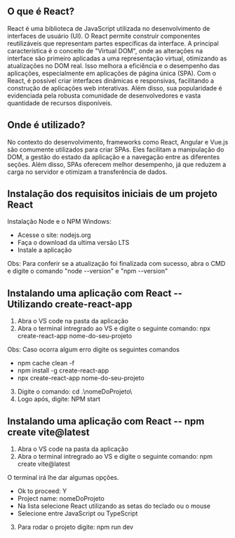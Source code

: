 ## O que é React? 

React é uma biblioteca de JavaScript utilizada no desenvolvimento de interfaces de usuário (UI). O React permite construir componentes reutilizáveis que representam partes específicas da interface. A principal característica é o conceito de "Virtual DOM", onde as alterações na interface são primeiro aplicadas a uma representação virtual, otimizando as atualizações no DOM real. Isso melhora a eficiência e o desempenho das aplicações, especialmente em aplicações de página única (SPA). Com o React, é possível criar interfaces dinâmicas e responsivas, facilitando a construção de aplicações web interativas. Além disso, sua popularidade é evidenciada pela robusta comunidade de desenvolvedores e vasta quantidade de recursos disponíveis.

## Onde é utilizado?

No contexto do desenvolvimento, frameworks como React, Angular e Vue.js são comumente utilizados para criar SPAs. Eles facilitam a manipulação do DOM, a gestão do estado da aplicação e a navegação entre as diferentes seções. Além disso, SPAs oferecem melhor desempenho, já que reduzem a carga no servidor e otimizam a transferência de dados.

## Instalação dos requisitos iniciais de um projeto React

Instalação Node e o NPM Windows:
   <ul>
     <li>Acesse o site: nodejs.org</li>
     <li>Faça o download da ultima versão LTS</li>
     <li>Instale a aplicação</li>
   </ul>
   
Obs: Para conferir se a atualização foi finalizada com sucesso, abra o CMD e digite o comando "node --version" e  "npm --version"

## Instalando uma aplicação com React -- Utilizando create-react-app
1) Abra o VS code na pasta da aplicação
2) Abra o terminal intregrado ao VS e digite o seguinte comando: npx create-react-app nome-do-seu-projeto

Obs: Caso ocorra algum erro digite os seguintes comandos
   <ul>
     <li>npm cache clean -f</li>
     <li>npm install -g create-react-app</li>
     <li>npx create-react-app nome-do-seu-projeto</li>
   </ul>

3) Digite o comando: cd .\nomeDoProjeto\
4) Logo após, digite: NPM start


## Instalando uma aplicação com React -- npm create vite@latest

1) Abra o VS code na pasta da aplicação
2) Abra o terminal intregrado ao VS e digite o seguinte comando: npm create vite@latest

O terminal irá lhe dar algumas opções.

   <ul>
     <li>Ok to proceed: Y</li>
     <li>Project name: nomeDoProjeto </li>
      <li>Na lista selecione React utilizando as setas do teclado ou o mouse</li>
      <li>Selecione entre JavaScript ou TypeScript</li>
   </ul>

3) Para rodar o projeto digite: npm run dev


